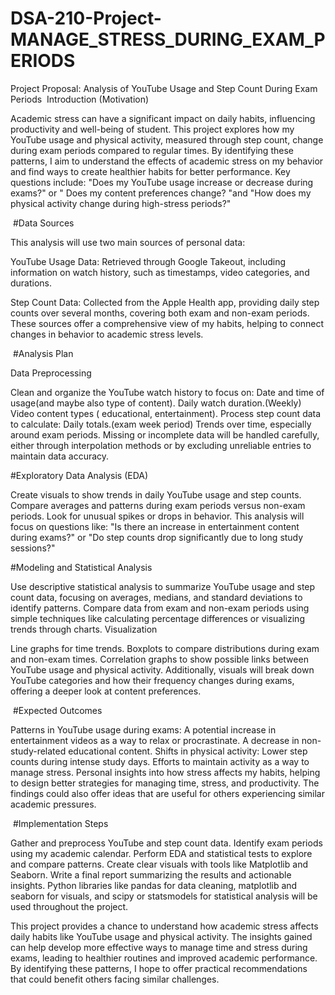 # DSA-210-Project-MANAGE_STRESS_DURING_EXAM_PERIODS
Project Proposal: Analysis of YouTube Usage and Step Count During Exam Periods
⁠ ⁠Introduction (Motivation)

Academic stress can have a significant impact on daily habits, influencing productivity and  well-being of student. This project explores how my YouTube usage and physical activity, measured through step count, change during exam periods compared to regular times. By identifying these patterns, I aim to understand the effects of academic stress on my behavior and find ways to create healthier habits for better performance. Key questions include: "Does my YouTube usage increase or decrease during exams?" or " Does my content preferences change? "and "How does my physical activity change during high-stress periods?"

⁠ #⁠Data Sources

This analysis will use two main sources of personal data:

YouTube Usage Data: Retrieved through Google Takeout, including information on watch history, such as timestamps, video categories, and durations.

Step Count Data: Collected from the Apple Health app, providing daily step counts over several months, covering both exam and non-exam periods.
These sources offer a comprehensive view of my habits, helping to connect changes in behavior to academic stress levels.

⁠ #⁠Analysis Plan

Data Preprocessing

Clean and organize the YouTube watch history to focus on:
Date and time of usage(and maybe also type of content).
Daily watch duration.(Weekly)
Video content types ( educational, entertainment).
Process step count data to calculate:
Daily totals.(exam week period)
Trends over time, especially around exam periods.
Missing or incomplete data will be handled carefully, either through interpolation methods or by excluding unreliable entries to maintain data accuracy.

#Exploratory Data Analysis (EDA)

Create visuals to show trends in daily YouTube usage and step counts.
Compare averages and patterns during exam periods versus non-exam periods.
Look for unusual spikes or drops in behavior.
This analysis will focus on questions like: "Is there an increase in entertainment content during exams?" or "Do step counts drop significantly due to long study sessions?"

#Modeling and Statistical Analysis

Use descriptive statistical analysis to summarize YouTube usage and step count data, focusing on averages, medians, and standard deviations to identify patterns.
Compare data from exam and non-exam periods using simple techniques like calculating percentage differences or visualizing trends through charts.
Visualization

Line graphs for time trends.
Boxplots to compare distributions during exam and non-exam times.
Correlation graphs to show possible links between YouTube usage and physical activity.
Additionally, visuals will break down YouTube categories and how their frequency changes during exams, offering a deeper look at content preferences.

⁠ #⁠Expected Outcomes

Patterns in YouTube usage during exams:
A potential increase in entertainment videos as a way to relax or procrastinate.
A decrease in non-study-related educational content.
Shifts in physical activity:
Lower step counts during intense study days.
Efforts to maintain activity as a way to manage stress.
Personal insights into how stress affects my habits, helping to design better strategies for managing time, stress, and productivity.
The findings could also offer ideas that are useful for others experiencing similar academic pressures.



⁠ #⁠Implementation Steps

Gather and preprocess YouTube and step count data.
Identify exam periods using my academic calendar.
Perform EDA and statistical tests to explore and compare patterns.
Create clear visuals with tools like Matplotlib and Seaborn.
Write a final report summarizing the results and actionable insights.
Python libraries like pandas for data cleaning, matplotlib and seaborn for visuals, and scipy or statsmodels for statistical analysis will be used throughout the project.



This project provides a chance to understand how academic stress affects daily habits like YouTube usage and physical activity. The insights gained can help develop more effective ways to manage time and stress during exams, leading to healthier routines and improved academic performance. By identifying these patterns, I hope to offer practical recommendations that could benefit others facing similar challenges.
